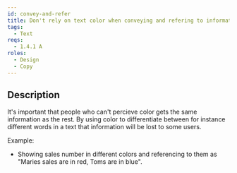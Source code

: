 ```yaml
---
id: convey-and-refer
title: Don't rely on text color when conveying and refering to information
tags:
  - Text
reqs:
  - 1.4.1 A
roles:
  - Design
  - Copy
---
```


## Description

It's important that people who can't percieve color gets the same information as the rest. By using color to differentiate between for instance different words in a text that information will be lost to some users.

Example:

- Showing sales number in different colors and referencing to them as "Maries sales are in red, Toms are in blue".
